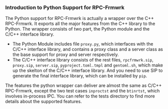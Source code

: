 ### Introduction to Python Support for RPC-Frmwrk
The Python support for RPC-Frmwrk is actually a wrapper over the C++ RPC-Frmwrk. It exports all the major features from the C++ library to the Python. The wrapper consists of two part, the Python module and the C/C++ interface library. 
  * The Python Module includes file `proxy.py`, which interfaces with the C/C++ interface library, and contains a proxy class and a server class as the base support for proxy and server respectively.
  * The C/C++ interface library consists of the rest files, `rpcfrmwrk.sip`, `proxy.sip`, `server.sip`, `pyproject.toml.tmpl` and `gentoml.sh`, which make up the skelton of the C/C++ interface library. And you need to use SIP to generate the final interface library, which can be installed by `pip`.

The features the python wrapper can deliver are almost the same as C/C++ RPC-Frmwrk, except the two test cases `inproctst` and the `btinrtst`, which involves in-process IPC. You can refer to the tests directory to find more details about the supported features.
